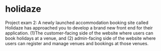 # holidaze
Project exam 2: A newly launched accommodation booking site called Holidaze has approached you to develop a brand new front end for their application. (1)The customer-facing side of the website where users can book holidays at a venue, and (2) admin-facing side of the website where users can register and manage venues and bookings at those venues.

